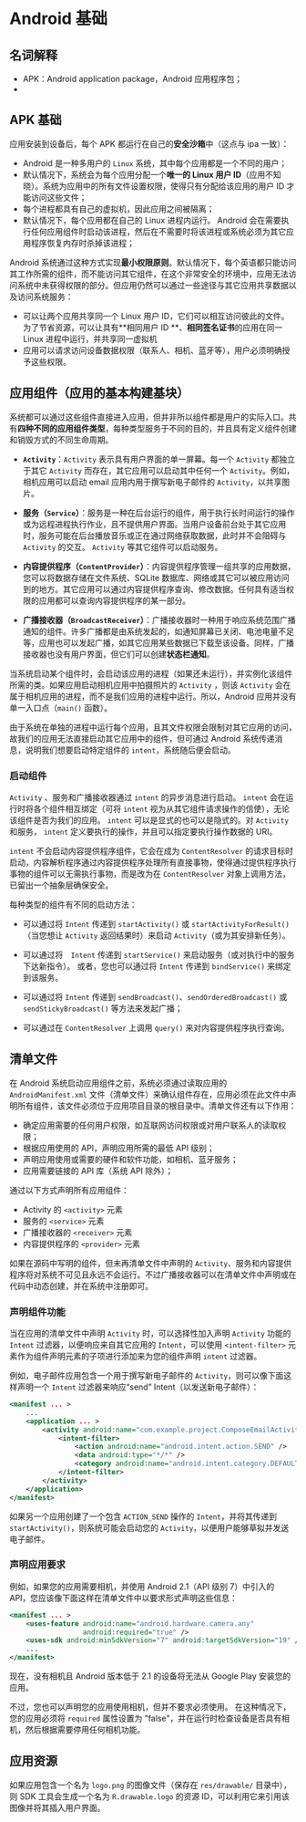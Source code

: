# Android 基础


## 名词解释
* APK：Android application package，Android 应用程序包；
* 

## APK 基础
应用安装到设备后，每个 APK 都运行在自己的**安全沙箱**中（这点与 ipa 一致）：

* Android 是一种多用户的 `Linux` 系统，其中每个应用都是一个不同的用户；
* 默认情况下，系统会为每个应用分配一个**唯一的 Linux 用户 ID**（应用不知晓）。系统为应用中的所有文件设置权限，使得只有分配给该应用的用户 ID 才能访问这些文件；
* 每个进程都具有自己的虚拟机，因此应用之间被隔离；
* 默认情况下，每个应用都在自己的 Linux 进程内运行。 Android 会在需要执行任何应用组件时启动该进程，然后在不需要时将该进程或系统必须为其它应用程序恢复内存时杀掉该进程；

Android 系统通过这种方式实现**最小权限原则**。默认情况下，每个英语都只能访问其工作所需的组件，而不能访问其它组件，在这个非常安全的环境中，应用无法访问系统中未获得权限的部分。但应用仍然可以通过一些途径与其它应用共享数据以及访问系统服务：

* 可以让两个应用共享同一个 Linux 用户 ID，它们可以相互访问彼此的文件。为了节省资源，可以让具有**相同用户 ID **、**相同签名证书**的应用在同一 Linux 进程中运行，并共享同一虚拟机
* 应用可以请求访问设备数据权限（联系人、相机、蓝牙等），用户必须明确授予这些权限。


## 应用组件（应用的基本构建基块）
系统都可以通过这些组件直接进入应用，但并非所以组件都是用户的实际入口。共有**四种不同的应用组件类型**，每种类型服务于不同的目的，并且具有定义组件创建和销毁方式的不同生命周期。


* **`Activity`**：`Activity` 表示具有用户界面的单一屏幕。每一个 `Activity` 都独立于其它 `Activity` 而存在，其它应用可以启动其中任何一个 `Activity`。例如，相机应用可以启动 email 应用内用于撰写新电子邮件的 `Activity`，以共享图片。

* **服务（`Service`）**：服务是一种在后台运行的组件，用于执行长时间运行的操作或为远程进程执行作业，且不提供用户界面。当用户设备前台处于其它应用时，服务可能在后台播放音乐或正在通过网络获取数据，此时并不会阻碍与 `Activity` 的交互。 `Activity` 等其它组件可以启动服务。

* **内容提供程序（`ContentProvider`）**：内容提供程序管理一组共享的应用数据，您可以将数据存储在文件系统、SQLite 数据库、网络或其它可以被应用访问到的地方。其它应用可以通过内容提供程序查询、修改数据。任何具有适当权限的应用都可以查询内容提供程序的某一部分。

* **广播接收器（`BroadcastReceiver`）**：广播接收器时一种用于响应系统范围广播通知的组件。许多广播都是由系统发起的，如通知屏幕已关闭、电池电量不足等，应用也可以发起广播，如其它应用某些数据已下载至该设备。同样，广播接收器也没有用户界面，但它们可以创建**状态栏通知**。

当系统启动某个组件时，会启动该应用的进程（如果还未运行），并实例化该组件所需的类。如果应用启动相机应用中拍摄照片的 `Activity` ，则该  `Activity` 会在属于相机应用的进程，而不是我们应用的进程中运行。所以，Android 应用并没有单一入口点（`main()` 函数）。

由于系统在单独的进程中运行每个应用，且其文件权限会限制对其它应用的访问，故我们的应用无法直接启动其它应用中的组件，但可通过 Android 系统传递消息，说明我们想要启动特定组件的 `intent`，系统随后便会启动。

### 启动组件
 `Activity` 、服务和广播接收器通过 `intent` 的异步消息进行启动。 `intent` 会在运行时将各个组件相互绑定（可将 `intent` 视为从其它组件请求操作的信使），无论该组件是否为我们的应用。 `intent` 可以是显式的也可以是隐式的。对  `Activity` 和服务， `intent` 定义要执行的操作，并且可以指定要执行操作数据的 URI。

 `intent` 不会启动内容提供程序组件，它会在成为 `ContentResolver` 的请求目标时启动，内容解析程序通过内容提供程序处理所有直接事物，使得通过提供程序执行事物的组件可以无需执行事物，而是改为在 `ContentResolver` 对象上调用方法，已留出一个抽象层确保安全。

 每种类型的组件有不同的启动方法：

* 可以通过将 `Intent` 传递到 `startActivity()` 或 `startActivityForResult()`（当您想让 `Activity` 返回结果时）来启动 `Activity`（或为其安排新任务）。

* 可以通过将　`Intent` 传递到 `startService()` 来启动服务（或对执行中的服务下达新指令）。 或者，您也可以通过将 `Intent` 传递到 `bindService()` 来绑定到该服务。

* 可以通过将 `Intent` 传递到 `sendBroadcast()`、`sendOrderedBroadcast()` 或 `sendStickyBroadcast()` 等方法来发起广播；

* 可以通过在 `ContentResolver` 上调用 `query()` 来对内容提供程序执行查询。

## 清单文件
在 Android 系统启动应用组件之前，系统必须通过读取应用的 `AndroidManifest.xml` 文件（清单文件）来确认组件存在，应用必须在此文件中声明所有组件，该文件必须位于应用项目目录的根目录中。清单文件还有以下作用：

* 确定应用需要的任何用户权限，如互联网访问权限或对用户联系人的读取权限；
* 根据应用使用的 API，声明应用所需的最低 API 级别；
* 声明应用使用或需要的硬件和软件功能，如相机、蓝牙服务；
* 应用需要链接的 API 库（系统 API 除外）；

通过以下方式声明所有应用组件：

* Activity 的 `<activity>` 元素
* 服务的 `<service>` 元素
* 广播接收器的 `<receiver>` 元素
* 内容提供程序的 `<provider>` 元素

如果在源码中写明的组件，但未再清单文件中声明的 `Activity`、服务和内容提供程序将对系统不可见且永远不会运行。不过广播接收器可以在清单文件中声明或在代码中动态创建，并在系统中注册即可。

### 声明组件功能
当在应用的清单文件中声明 `Activity` 时，可以选择性加入声明 `Activity` 功能的 `Intent` 过滤器，以便响应来自其它应用的 `Intent`，可以使用 `<intent-filter>` 元素作为组件声明元素的子项进行添加来为您的组件声明 `intent` 过滤器。

例如，电子邮件应用包含一个用于撰写新电子邮件的 `Activity`，则可以像下面这样声明一个 `Intent` 过滤器来响应“send” Intent（以发送新电子邮件）：

```xml
<manifest ... >
    ...
    <application ... >
        <activity android:name="com.example.project.ComposeEmailActivity">
            <intent-filter>
                <action android:name="android.intent.action.SEND" />
                <data android:type="*/*" />
                <category android:name="android.intent.category.DEFAULT" />
            </intent-filter>
        </activity>
    </application>
</manifest>
```

如果另一个应用创建了一个包含 `ACTION_SEND` 操作的 `Intent`，并将其传递到 `startActivity()`，则系统可能会启动您的 `Activity`，以便用户能够草拟并发送电子邮件。

### 声明应用要求
例如，如果您的应用需要相机，并使用 Android 2.1（API 级别 7）中引入的 API，您应该像下面这样在清单文件中以要求形式声明这些信息：

```xml
<manifest ... >
    <uses-feature android:name="android.hardware.camera.any"
                  android:required="true" />
    <uses-sdk android:minSdkVersion="7" android:targetSdkVersion="19" />
    ...
</manifest>
```

现在，没有相机且 Android 版本低于 2.1 的设备将无法从 Google Play 安装您的应用。

不过，您也可以声明您的应用使用相机，但并不要求必须使用。 在这种情况下，您的应用必须将 `required` 属性设置为 "false"，并在运行时检查设备是否具有相机，然后根据需要停用任何相机功能。


## 应用资源
如果应用包含一个名为 `logo.png` 的图像文件（保存在 `res/drawable/` 目录中），则 SDK 工具会生成一个名为 `R.drawable.logo` 的资源 ID，可以利用它来引用该图像并将其插入用户界面。
